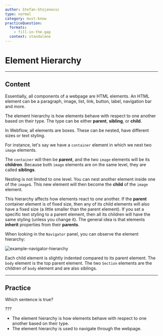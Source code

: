 ```yaml
---
author: Stefan-Stojanovic
type: normal
category: must-know
practiceQuestion:
  formats:
    - fill-in-the-gap
  context: standalone
---
```


# Element Hierarchy


---

## Content

Essentially, all components of a webpage are HTML elements. An HTML element can be a paragraph, image, list, link, button, label, navigation bar and more.

The element hierarchy is how elements behave with respect to one another based on their type. The type can be either **parent**, **sibling**, or **child**.

In Webflow, all elements are boxes. These can be nested, have different sizes or text styling.

For instance, let's say we have a `container` element in which we nest two `image` elements.

The `container` will then be **parent**, and the two `image` elements will be its **children**. Because both `image` elements are on the same level, they are called **siblings**. 

Nesting is not limited to one level. You can nest another element inside one of the `image`s. This new element will then become the **child** of the `image` element.

This hierarchy affects how elements react to one another. If the **parent** container element is of fixed size, then any of its child elements will also have a fixed size (a little smaller than the parent element). If you set a specific text styling to a parent element, then all its children will have the same styling (unless you change it). The general idea is that elements **inherit** properties from their **parents**.

When looking in the `Navigator` panel, you can observe the element hierarchy:

![example-navigator-hierarchy](https://img.enkipro.com/a64eaf5195e98bb9a52128a9d5491031.png)

Each child element is slightly indented compared to its parent element. The `body` element is the top parent element. The two `Section` elements are the children of `body` element and are also siblings.


---

## Practice

Which sentence is true?

???

- The element hierarchy is how elements behave with respect to one another based on their type. 
- The element hierarchy is used to navigate through the webpage.
